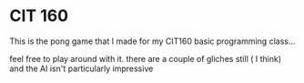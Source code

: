 # CIT 160
This is the pong game that I made for my CIT160 basic programming class...

feel free to play around with it. there are a couple of gliches still ( I think) and the AI isn't particularly impressive
